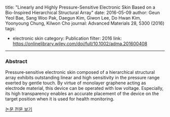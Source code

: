title: "Linearly and Highly Pressure-Sensitive Electronic Skin Based on a Bio-Inspired Hierarchical Structural Array"
date: 2016-05-09
author: Geun Yeol Bae, Sang Woo Pak, Daegun Kim, Giwon Lee, Do Hwan Kim, Yoonyoung Chung, Kilwon Cho
journal: Advanced Materials 28, 5300 (2016)
tags:
- electronic skin
category: Publication
filter: 2016
link: https://onlinelibrary.wiley.com/doi/full/10.1002/adma.201600408
---

### Abstract

Pressure‐sensitive electronic skin composed of a hierarchical structural array exhibits outstanding linear and high sensitivity in the pressure range exerted by gentle touch. By virtue of monolayer graphene acting as electrode material, this device can be operated with low voltage. Especially, its high transparency enables an accurate placement of the device on the target position when it is used for health monitoring.

[논문 전문 보기](https://onlinelibrary.wiley.com/doi/full/10.1002/adma.201600408)
